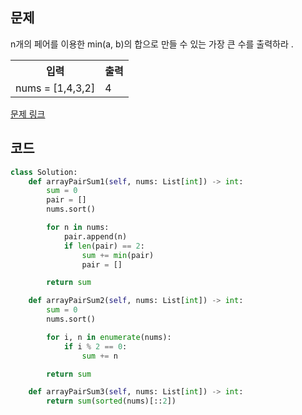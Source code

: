 ## 문제

n개의 페어를 이용한 min(a, b)의 합으로 만들 수 있는 가장 큰 수를 출력하라 .

 <table>
	<th>입력</th>
	<th>출력</th>
	<tr><!-- 첫번째 줄 시작 -->
	    <td>nums = [1,4,3,2]</td>
	    <td>4</td>
	</tr><!-- 첫번째 줄 끝 -->
    </table>

<a href="https://leetcode.com/problems/array-partition-i/" target="_blank">문제 링크</a>

## 코드

```python
class Solution:
    def arrayPairSum1(self, nums: List[int]) -> int:
        sum = 0
        pair = []
        nums.sort()

        for n in nums:
            pair.append(n)
            if len(pair) == 2:
                sum += min(pair)
                pair = []

        return sum

    def arrayPairSum2(self, nums: List[int]) -> int:
        sum = 0
        nums.sort()

        for i, n in enumerate(nums):
            if i % 2 == 0:
                sum += n

        return sum

    def arrayPairSum3(self, nums: List[int]) -> int:
        return sum(sorted(nums)[::2])
```